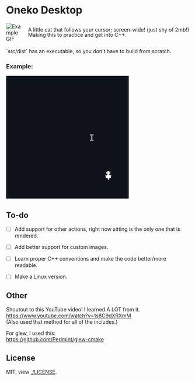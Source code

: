 # Oneko Desktop

<!-- |     |     |
|:---:|:----|
|![Example GIF](./src/images/logo.ico)|A little cat that follows your cursor; screen-wide! (just shy of 2mb!)<br/>Making this to practice and get into C++.| -->

<div style="display: flex; align-items: center;">
    <img src="./src/images/logo.ico" alt="Example GIF" style="width: 8%; margin-right: 20px;">
    <div style="line-height: 0;">
        <p>A little cat that follows your cursor; screen-wide! (just shy of 2mb!)</p>
        <p>Making this to practice and get into C++.</p>
    </div>
</div>
<br/>
`src/dist` has an executable, so you don't have to build from scratch.

### Example:
![GIF of the program.](./example.gif)

## To-do

- [ ] Add support for other actions, right now sitting is the only one that is rendered. 
- [ ] Add better support for custom images. 
- [ ] Learn proper C++ conventions and make the code better/more readable. 
- [ ] Make a Linux version.


## Other

Shoutout to this YouTube video! I learned A LOT from it. \
https://www.youtube.com/watch?v=1s8C9dXRXmM \
(Also used that method for all of the includes.)

For glew, I used this: \
https://github.com/Perlmint/glew-cmake

## License
MIT, view [./LICENSE](./LICENSE).